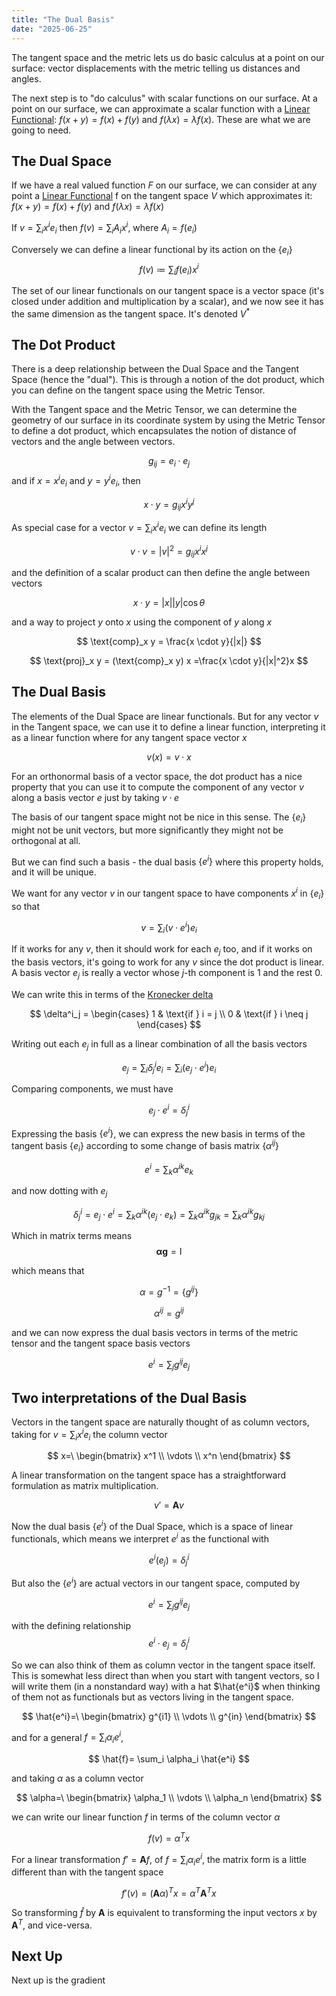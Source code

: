```yaml
---
title: "The Dual Basis"
date: "2025-06-25"
---
```


The tangent space and the metric lets us do basic calculus at a point on our surface: vector displacements with the metric telling us distances and angles.

The next step is to "do calculus" with scalar functions on our surface. At a point on our surface, we can approximate a scalar function with a [Linear Functional](https://en.wikipedia.org/wiki/Linear_form): $f(x+y)=f(x)+f(y)$ and $f(\lambda x)=\lambda f(x)$. These are what we are going to need.

<!-- more -->

## The Dual Space

If we have a real valued function $F$ on our surface, we can
consider at any point a [Linear Functional](https://en.wikipedia.org/wiki/Linear_form) f on the tangent space $V$ which approximates it: $f(x+y)=f(x)+f(y)$ and $f(\lambda x)=\lambda f(x)$

If $v = \sum_i x^i e_i$ then $f(v) = \sum_i A_i x^i$, where $A_i = f(e_i)$

Conversely we can define a linear functional by its action on the $\{e_i\}$
$$
f(v) \coloneqq \sum_i f(e_i) x^i
$$

The set of our linear functionals on our tangent space is a vector space (it's closed under addition and multiplication by a scalar), and we now see it has the same dimension as the tangent space. It's denoted $V^*$


## The Dot Product

There is a deep relationship between the Dual Space and the Tangent Space (hence the "dual"). This is through a notion of the dot product, which you can define on the tangent space using the Metric Tensor. 

With the Tangent space and the Metric Tensor, we can determine the geometry of our surface in its coordinate system by using the Metric Tensor to define a dot product, which encapsulates the notion of distance of vectors and the angle between vectors.

$$g_{i j}=e_i \cdot e_j$$
and if $x=x^i e_i$ and $y=y^i e_i$, then

$$x \cdot y = g_{i j} x^i y^j$$

As special case for a vector $v=\sum_i x^i e_i$ we can define its length

$$v \cdot v = |v|^2 = g_{i j} x^i x^j$$


and the definition of a scalar product can then define the angle between vectors

$$
x \cdot y=|x||y|\cos\theta
$$  

and a way to project $y$ onto $x$ using the component of $y$ along $x$

$$
\text{comp}_x y = \frac{x \cdot y}{|x|}
$$


$$
\text{proj}_x y = (\text{comp}_x y) x =\frac{x \cdot y}{|x|^2}x
$$

## The Dual Basis
The elements of the Dual Space are linear functionals. But for any vector $v$ in the Tangent space, we can use it to define a linear function, interpreting it as a linear function where for any tangent space vector $x$

$$
    v(x) = v \cdot x
$$

For an orthonormal basis of a vector space, the dot product has a nice property that you can use it to compute the component of any vector $v$ along a basis vector $e$ just by taking $v \cdot e$

The basis of our tangent space might not be nice in this sense. The $\{e_i\}$ might not be unit vectors, but more significantly they might not be orthogonal at all.

But we can find such a basis - the dual basis $\{e^i\}$ where this property holds, and it will be unique.

We want for any vector $v$ in our tangent space to have components $x^i$ in $\{e_i\}$ so that

$$
v = \sum_i (v \cdot e^i) e_i
$$

If it works for any $v$, then it should work for each $e_j$ too, and if it works on the basis vectors, it's going to work for any $v$ since the dot product is linear. A basis vector $e_j$ is really a vector whose $j$-th component is $1$ and the rest $0$.

We can write this in terms of the [Kronecker delta](https://en.wikipedia.org/wiki/Kronecker_delta)

$$
\delta^i_j = \begin{cases}
1 & \text{if } i = j \\
0 & \text{if } i \neq j
\end{cases}
$$

Writing out each $e_j$ in full as a linear combination of all the basis vectors

$$
 e_j = \sum_i \delta^i_j e_i = \sum_i(e_j \cdot e^i) e_i
$$

Comparing components, we must have

$$
e_j \cdot e^i = \delta^i_j 
$$


Expressing the basis $\{e^i\}$, we can express the new basis in terms of the tangent basis $\{e_i\}$ according to some change of basis matrix $\{\alpha^{ij}\}$

$$
    e^i = \sum_k \alpha^{ik}e_k
$$

and now dotting with $e_j$

$$
\delta^i_j = e_j \cdot e^i = \sum_k \alpha^{ik}(e_j \cdot e_k) = \sum_k \alpha^{ik}g_{jk}  = \sum_k \alpha^{ik}g_{kj}
$$

Which in matrix terms means
$$
\mathbf{\alpha} \mathbf{g} = \mathrm{I}
$$


which means that

$$
    \alpha= g^{-1} = \{g^{ij}\}
$$

$$
    \alpha^{ij}= g^{ij}
$$

and we can now express the dual basis vectors in terms of the metric tensor and the tangent space basis vectors

$$
    e^i = \sum_j g^{ij}e_j
$$

## Two interpretations of the Dual Basis

Vectors in the tangent space are naturally thought of as column vectors, taking for $v=\sum_i x^i e_i$ the column vector

$$
x=\
\begin{bmatrix} 
x^1 \\ 
\vdots \\ 
x^n
\end{bmatrix}
$$

A linear transformation on the tangent space has a straightforward formulation as matrix multiplication.

$$
v' = \mathbf{A}v
$$

Now  the dual basis $\{e^i\}$ of the Dual Space, which is a space of linear functionals, which means we interpret $e^i$ as the functional with

$$
e^i(e_j) = \delta^i_j
$$

But also the $\{e^i\}$ are actual vectors in our tangent space, computed by

$$
e^i = \sum_j g^{ij}e_j
$$

with the defining relationship
$$
e^i \cdot e_j = \delta^i_j
$$

So we can also think of them as column vector in the tangent space itself. This is somewhat less direct than when you start with tangent vectors, so I will write them (in a nonstandard way) with a hat $\hat{e^i}$ when thinking of them not as functionals but as vectors living in the tangent space.

$$
\hat{e^i}=\
\begin{bmatrix} 
g^{i1} \\ 
\vdots \\ 
g^{in}
\end{bmatrix}
$$

and for a general $f=\sum_i \alpha_i e^i$,

$$
\hat{f}= \sum_i \alpha_i \hat{e^i}
$$

and taking $\alpha$ as a column vector

$$
\alpha=\
\begin{bmatrix} 
\alpha_1 \\ 
\vdots \\ 
\alpha_n
\end{bmatrix}
$$

we can write our linear function $f$ in terms of the column vector $\alpha$

$$
f(v) = \alpha^T x
$$

For a linear transformation $f' = \mathbf{A}f$, of $f=\sum_i \alpha_i e^i$, the matrix form is a little different than with the tangent space

$$
f'(v) = (\mathbf{A}\alpha)^T x = \alpha^T \mathbf{A}^T x
$$

So transforming $\hat{f}$ by $\mathbf{A}$ is equivalent to transforming the input vectors $x$ by $\mathbf{A}^T$, and vice-versa.

## Next Up

Next up is the gradient